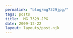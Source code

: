 ```yaml
---
permalink: "blog/mg7329jpg/"
tags: posts
title: _MG_7329.JPG
date: 2009-12-22
layout: layouts/post.njk
---
```


